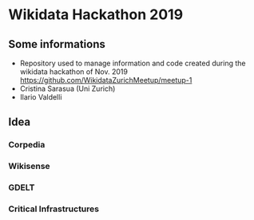 # Wikidata Hackathon 2019
## Some informations
- Repository used to manage information and code created during the wikidata hackathon of Nov. 2019 https://github.com/WikidataZurichMeetup/meetup-1
- Cristina Sarasua (Uni Zurich)
- Ilario Valdelli
## Idea
### Corpedia

### Wikisense

### GDELT

### Critical Infrastructures

### 

